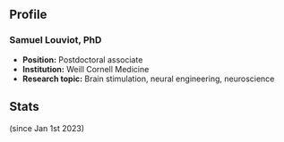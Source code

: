 ## Profile
### Samuel Louviot, PhD
- **Position:** Postdoctoral associate
- **Institution:** Weill Cornell Medicine
- **Research topic:** Brain stimulation, neural engineering, neuroscience

## Stats 
(since Jan 1st 2023)
<!--START_SECTION:waka-->
<!--END_SECTION:waka-->
